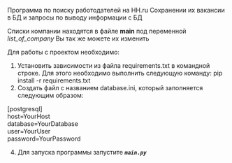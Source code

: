 Программа по поиску работодателей на HH.ru
Сохранении их вакансии в БД и запросы по выводу информации с БД

Списки компании находятся в файле **__main__** под переменной _list_of_company_
Вы так же можете их изменить

Для работы с проектом необходимо:
1. Установить зависимости из файла requirements.txt в командной строке.
Для этого необходимо выполнить следующую команду:
pip install -r requirements.txt
2. Создать файл с названием database.ini, который заполняется следующим образом:

[postgresql]             
host=YourHost            
database=YourDatabase             
user=YourUser             
password=YourPassword              

4. Для запуска программы запустите **_`main.py`_**
